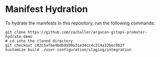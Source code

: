 # Manifest Hydration

To hydrate the manifests in this repository, run the following commands:

```shell
git clone https://github.com/zachaller/argocon-gitops-promoter-hydrate-demo
# cd into the cloned directory
git checkout c02c5af6e4bdb9a99a31e34cc4c314a32bec9b2f
kustomize build ./user-configuration/staging/integration
```

